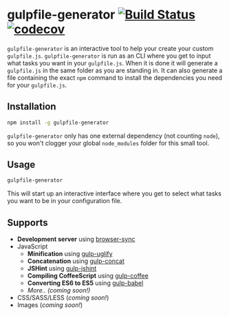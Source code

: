 # gulpfile-generator [![Build Status](https://travis-ci.org/simeg/gulpfile-generator.svg?branch=master)](https://travis-ci.org/simeg/gulpfile-generator) [![codecov](https://codecov.io/gh/simeg/gulpfile-generator/branch/master/graph/badge.svg)](https://codecov.io/gh/simeg/gulpfile-generator)

`gulpfile-generator` is an interactive tool to help your create your custom `gulpfile.js`. `gulpfile-generator` is run as an CLI where you get to input what tasks you want in your `gulpfile.js`. When it is done it will generate a `gulpfile.js` in the same folder as you are standing in. It can also generate a file containing the exact `npm` command to install the dependencies you need for your `gulpfile.js`.

## Installation
```bash
npm install -g gulpfile-generator
```
`gulpfile-generator` only has one external dependency (not counting `node`), so you won't clogger your global `node_modules` folder for this small tool. 

## Usage
```bash
gulpfile-generator
```
This will start up an interactive interface where you get to select what tasks you want to be in your configuration file.

## Supports
* **Development server** using [browser-sync](https://github.com/BrowserSync/browser-sync)
* JavaScript
  * **Minification** using [gulp-uglify](https://github.com/terinjokes/gulp-uglify)
  * **Concatenation** using [gulp-concat](https://github.com/contra/gulp-concat)
  * **JSHint** using [gulp-jshint](https://github.com/spalger/gulp-jshint)
  * **Compiling CoffeeScript** using [gulp-coffee](https://github.com/contra/gulp-coffee)
  * **Converting ES6 to ES5** using [gulp-babel](https://github.com/babel/gulp-babel)
  * _More.. (coming soon!)_
* CSS/SASS/LESS (_coming soon!_)
* Images (_coming soon!_)
